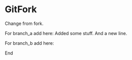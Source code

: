 # GitFork

Change from fork.

For branch_a add here:
Added some stuff.
And a new line.


For branch_b add here:


End